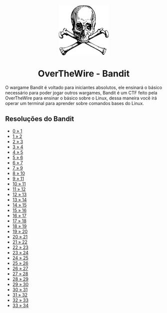 <p align="center">
  <a href="https://github.com/arthurspk/guiadecybersecurity">
    <img src="./images/icon.png" alt="OverTheWire Bandit" width="160" height="160">
  </a>
  <h1 align="center">OverTheWire - Bandit</h1>
</p>

O wargame Bandit é voltado para iniciantes absolutos, ele ensinará o básico necessário para poder jogar outros wargames, Bandit é um CTF feito pela OverTheWire para ensinar o básico sobre o Linux, dessa maneira você irá operar um terminal para aprender sobre comandos bases do Linux.

## Resoluções do Bandit

- [0 » 1]()
- [1 » 2]()
- [2 » 3]()
- [3 » 4]()
- [4 » 5]()
- [5 » 6]()
- [6 » 7]()
- [7 » 9]()
- [8 » 10]()
- [9 » 11]()
- [10 » 11]()
- [11 » 12]()
- [12 » 13]()
- [13 » 14]()
- [14 » 15]()
- [15 » 16]()
- [16 » 17]()
- [17 » 18]()
- [18 » 19]()
- [19 » 20]()
- [20 » 21]()
- [21 » 22]()
- [22 » 23]()
- [23 » 24]()
- [24 » 25]()
- [25 » 26]()
- [26 » 27]()
- [27 » 28]()
- [28 » 29]()
- [29 » 30]()
- [30 » 31]()
- [31 » 32]()
- [32 » 33]()
- [33 » 34]()
